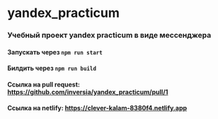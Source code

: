 # yandex_practicum

### Учебный проект yandex practicum в виде мессенджера

#### Запускать через `npm run start`
#### Билдить через `npm run build`

#### Ссылка на pull request: https://github.com/inversia/yandex_practicum/pull/1
#### Ссылка на netlify: https://clever-kalam-8380f4.netlify.app
